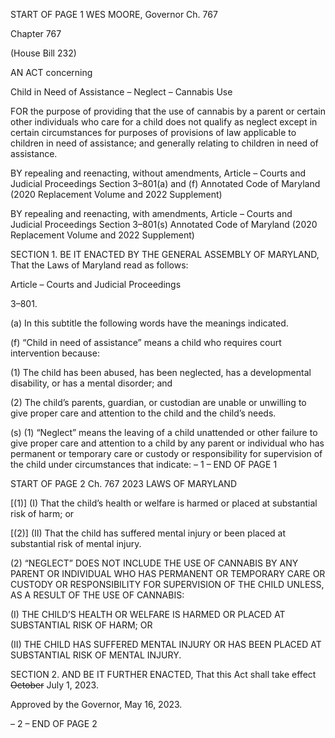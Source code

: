 START OF PAGE 1
WES MOORE, Governor Ch. 767

Chapter 767

(House Bill 232)

AN ACT concerning

Child in Need of Assistance – Neglect – Cannabis Use

FOR the purpose of providing that the use of cannabis by a parent or certain other
individuals who care for a child does not qualify as neglect except in certain
circumstances for purposes of provisions of law applicable to children in need of
assistance; and generally relating to children in need of assistance.

BY repealing and reenacting, without amendments,
Article – Courts and Judicial Proceedings
Section 3–801(a) and (f)
Annotated Code of Maryland
(2020 Replacement Volume and 2022 Supplement)

BY repealing and reenacting, with amendments,
Article – Courts and Judicial Proceedings
Section 3–801(s)
Annotated Code of Maryland
(2020 Replacement Volume and 2022 Supplement)

SECTION 1. BE IT ENACTED BY THE GENERAL ASSEMBLY OF MARYLAND,
That the Laws of Maryland read as follows:

Article – Courts and Judicial Proceedings

3–801.

(a) In this subtitle the following words have the meanings indicated.

(f) “Child in need of assistance” means a child who requires court intervention
because:

(1) The child has been abused, has been neglected, has a developmental
disability, or has a mental disorder; and

(2) The child’s parents, guardian, or custodian are unable or unwilling to
give proper care and attention to the child and the child’s needs.

(s) (1) “Neglect” means the leaving of a child unattended or other failure to
give proper care and attention to a child by any parent or individual who has permanent or
temporary care or custody or responsibility for supervision of the child under circumstances
that indicate:
– 1 –
END OF PAGE 1

START OF PAGE 2
Ch. 767 2023 LAWS OF MARYLAND

[(1)] (I) That the child’s health or welfare is harmed or placed at
substantial risk of harm; or

[(2)] (II) That the child has suffered mental injury or been placed at
substantial risk of mental injury.

(2) “NEGLECT” DOES NOT INCLUDE THE USE OF CANNABIS BY ANY
PARENT OR INDIVIDUAL WHO HAS PERMANENT OR TEMPORARY CARE OR CUSTODY
OR RESPONSIBILITY FOR SUPERVISION OF THE CHILD UNLESS, AS A RESULT OF THE
USE OF CANNABIS:

(I) THE CHILD’S HEALTH OR WELFARE IS HARMED OR PLACED
AT SUBSTANTIAL RISK OF HARM; OR

(II) THE CHILD HAS SUFFERED MENTAL INJURY OR HAS BEEN
PLACED AT SUBSTANTIAL RISK OF MENTAL INJURY.

SECTION 2. AND BE IT FURTHER ENACTED, That this Act shall take effect
~~October~~ July 1, 2023.

Approved by the Governor, May 16, 2023.

– 2 –
END OF PAGE 2